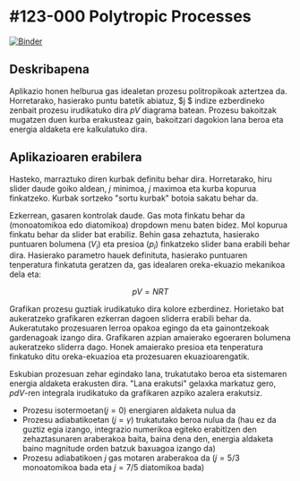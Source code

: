 # #123-000 Polytropic Processes

[![Binder](https://mybinder.org/badge_logo.svg)](https://mybinder.org/v2/gh/Ikergym/MinervaLab/7da11ec6d08014af702ea7892b24ffdc6896ba85?filepath=apps%2Fideal_gas%2FPolytropic%20Process.ipynb)

## Deskribapena
Aplikazio honen helburua gas idealetan prozesu politropikoak aztertzea da. Horretarako, hasierako puntu batetik abiatuz, $j $ indize ezberdineko zenbait prozesu irudikatuko dira $pV$ diagrama batean. Prozesu bakoitzak mugatzen duen kurba erakusteaz gain, bakoitzari dagokion lana beroa eta energia aldaketa ere kalkulatuko dira.

## Aplikazioaren erabilera
Hasteko, marraztuko diren kurbak definitu behar dira. Horretarako, hiru slider daude goiko aldean, $j$ minimoa, $j$ maximoa eta kurba kopurua finkatzeko. Kurbak sortzeko "sortu kurbak" botoia sakatu behar da.

Ezkerrean, gasaren kontrolak daude. Gas mota finkatu behar da (monoatomikoa edo diatomikoa) dropdown menu baten bidez. Mol kopurua finkatu behar da slider bat erabiliz. Behin gasa zehaztuta, hasierako puntuaren bolumena ($V_i$) eta presioa ($p_i$) finkatzeko slider bana erabili behar dira. Hasierako parametro hauek definituta, hasierako puntuaren tenperatura finkatuta geratzen da, gas idealaren oreka-ekuazio mekanikoa dela eta:

$$ pV = NRT $$

Grafikan prozesu guztiak irudikatuko dira kolore ezberdinez. Horietako bat aukeratzeko grafikaren ezkerran dagoen sliderra erabili behar da. Aukeratutako prozesuaren lerroa opakoa egingo da eta gainontzekoak gardenagoak izango dira. Grafikaren azpian amaierako egoeraren bolumena aukeratzeko sliderra dago. Honek amaierako presioa eta tenperatura finkatuko ditu oreka-ekuazioa eta prozesuaren ekuazioarengatik.

 Eskubian prozesuan zehar egindako lana, trukatutako beroa eta sistemaren energia aldaketa erakusten dira. "Lana erakutsi" gelaxka markatuz gero, $pdV$-ren integrala irudikatuko da grafikaren azpiko azalera erakutsiz.

  - Prozesu isotermoetan($j=0$) energiaren aldaketa nulua da
  - Prozesu adiabatikoetan ($j=\gamma$) trukatutako beroa nulua da (hau ez da guztiz egia izango, integrazio numerikoa egiteko erabitlzen den zehaztasunaren araberakoa baita, baina dena den, energia aldaketa baino magnitude orden batzuk baxuagoa izango da)
  - Prozesu adiabatikoen $j$ gas motaren araberakoa da ($j=5/3$ monoatomikoa bada eta $j=7/5$ diatomikoa bada)
